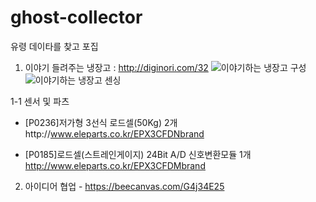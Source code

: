 ghost-collector
===============

유령 데이타를 찾고 포집

1. 이야기 들려주는 냉장고 : http://diginori.com/32
![이야기하는 냉장고 구성](http://cfile25.uf.tistory.com/image/236A7F44548CCBC42EF880)
![이야기하는 냉장고 센싱](http://cfile30.uf.tistory.com/image/22061C42548CD0BA155E28)

1-1 센서 및 파츠
+ [P0236]저가형 3선식 로드셀(50Kg) 2개http://www.eleparts.co.kr/EPX3CFDNbrand

+ [P0185]로드셀(스트레인게이지) 24Bit A/D 신호변환모듈 1개 http://www.eleparts.co.kr/EPX3CFDMbrand

2. 아이디어 협업 - https://beecanvas.com/G4j34E25
